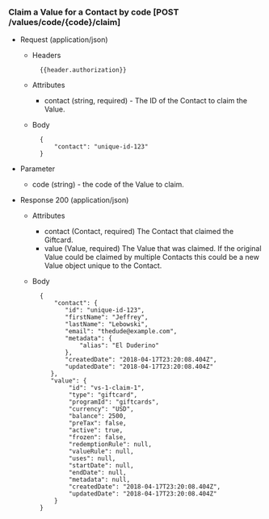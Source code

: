 ### Claim a Value for a Contact by code [POST /values/code/{code}/claim]

+ Request (application/json)
     + Headers
     
             {{header.authorization}}
 
     + Attributes
         + contact (string, required) - The ID of the Contact to claim the Value.
         
     + Body
     
             {
                 "contact": "unique-id-123"
             }

+ Parameter
    + code (string) - the code of the Value to claim.

+ Response 200 (application/json)
    + Attributes
        + contact (Contact, required) The Contact that claimed the Giftcard.
        + value (Value, required) The Value that was claimed.  If the original Value could be claimed by multiple Contacts this could be a new Value object unique to the Contact. 

    + Body

            {
                "contact": {
                   "id": "unique-id-123",
                   "firstName": "Jeffrey",
                   "lastName": "Lebowski",
                   "email": "thedude@example.com",
                   "metadata": {
                       "alias": "El Duderino"
                   },
                   "createdDate": "2018-04-17T23:20:08.404Z",
                   "updatedDate": "2018-04-17T23:20:08.404Z"
               },
               "value": {
                    "id": "vs-1-claim-1",
                    "type": "giftcard",
                    "programId": "giftcards",
                    "currency": "USD",
                    "balance": 2500, 
                    "preTax": false,
                    "active": true,
                    "frozen": false,
                    "redemptionRule": null,
                    "valueRule": null,
                    "uses": null,
                    "startDate": null,
                    "endDate": null,
                    "metadata": null,
                    "createdDate": "2018-04-17T23:20:08.404Z",
                    "updatedDate": "2018-04-17T23:20:08.404Z"
                }
            }
